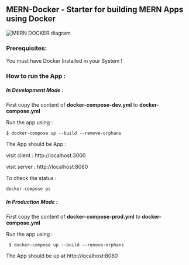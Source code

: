 ## MERN-Docker - Starter for building MERN Apps using Docker

![MERN DOCKER diagram](https://github.com/sujaykundu777/mern-docker/blob/master/3-tier-diagram.png?raw=true)
### Prerequisites:

You must have Docker Installed in your System !

### How to run the App :

##### In Development Mode :

First copy the content of **docker-compose-dev.yml** to **docker-compose.yml**

Run the app using :

`$ docker-compose up --build --remove-orphans`

The App should be App :

visit client : http://localhost:3000

visit server : http://localhost:8080

To check the status :

`docker-compose ps`

##### In Production Mode :

First copy the content of **docker-compose-prod.yml** to **docker-compose.yml**

Run the app using :

` $ docker-compose up --build --remove-orphans`

The App should be up at http://localhost:8080
